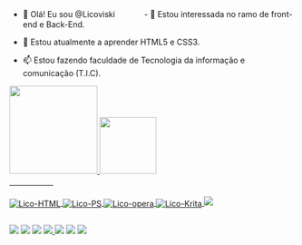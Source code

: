 - 👋 Olá! Eu sou @Licoviskiㅤㅤㅤㅤ- 👀 Estou interessada no ramo de front-end e Back-End.

- 🌱 Estou atualmente a aprender HTML5 e CSS3.

- 📫 Estou fazendo faculdade de Tecnologia da informação e comunicação (T.I.C).

<div align="">
  <a href="https://github.com/Licoviski">
  <img height="155em" src="https://github-readme-stats.vercel.app/api?username=Licoviski&show_icons=true&theme=dracula&include_all_commits=true&count_private=true"/>
    
  <img height="100em" src="https://github-readme-stats.vercel.app/api/top-langs/?username=Licoviski&layout=compact&langs_count=7&theme=dracula"/>
</div>
  ㅤㅤㅤㅤㅤㅤ
<div style="display: inline_block"><br>
  <img align="center" alt="Lico-HTML" height="" width="" src="https://img.shields.io/badge/HTML-239120?style=for-the-badge&logo=html5&logoColor=white">
  <img align="center" alt="Lico-PS" height="" width="" src="https://img.shields.io/badge/Adobe%20Photoshop-31A8FF?style=for-the-badge&logo=Adobe%20Photoshop&logoColor=black">
  <img align="center" alt="Lico-opera" height="" width="" src="https://img.shields.io/badge/Opera-FF1B2D?style=for-the-badge&logo=Opera&logoColor=white">
   <img align="center" alt="Lico-Krita" height="" width="" src="https://img.shields.io/badge/Krita-203759?style=for-the-badge&logo=krita&logoColor=EEF37B">
  <img src="https://img.shields.io/badge/-CLIP%20STUDIO%20PAINT-white?logo=data%3Aimage%2Fpng%3Bbase64%2CiVBORw0KGgoAAAANSUhEUgAAAQAAAAEACAMAAABrrFhUAAAC%2FVBMVEVHcEzt7%2FDs7u%2FHy9DT2NrQ1trHzdLV2tro6enK0NDGy9Dt8PDq7O7p6%2B3s7%2B%2Fs7%2B%2BKlJ7v8PDu8PHr6%2BzIy9DFys%2Fu8PHX2t2VnaaKlp%2BVnqnJy9Ht8PGzucCdpa6bpKzHy9BpdoN9iZS1vMKlrbTt8PHp6%2BzHy9CYoarn6evs7%2FDu8fF1gY2ao6y2vMLX296lrreMlp%2BNl6HBxsvFyc%2FHzNDu8fGwt72rsrmlrbRgb3zU2Nt5i4%2BOmKG5vsSosLdseYXe4eSiqrLQ1NicpKzN0NTm6uuyub%2BIkpyrsrqgqbHs7vCXn6mTnKba3eDAxcvFys6zusHh5ObO0tbd4eTs7u%2BcpK2UnKbHy89jcH6ao6uAi5aep6%2Fu8PF3g47Y296LlZ%2BBjJefp6%2Ft7%2FHt8PBxfonP0tft7%2FB5hZCfp6%2Bzub%2Ft7u%2B%2Bw8mFj5rN0taUnaZ%2BiZWnrrXBxsve4OSyub%2B%2FxMlYZ3V5hJCDjZjN0dWaoqukq7Owt73Cx8x2gY5%2BiZSSnKW%2FxMmkrLPs7%2FDY3N%2Bao6yTnaXW2dzIzNGpsLars7no6uzh5Off4uTFy8%2B7wcfV2dy3vMJ1gIzV2dyYoKlicH2VnqeNlqG4vsWyuL7KztPX2t2AipWTnKWSnKRxfYmMlqCvtr3t8PHt7%2FCAipWor7ettLt8h5PAxcrt7%2FFGV2bW2dzCyMy4v8VjcH1pdoO5v8V4g41mc4DKz9OHkZt7hZFve4iIkZzc4OKzucBOXm3O09fP09fP0tdKWWnU19todIJgb3zn6eqcpKyIkZyjq7KwuL%2BlrbTf4%2BWwtr5VZHLFys%2BIkpuqsbjn6OosPlAtP1EzRFUuQFI1RlcvQVM3SFk8TV1IV2dFVWRTYXA6S1xAUWExQlROXWxVY3I%2BT19XZXSXoKg5Sltlcn9LWmpQX250gIyLlZ9da3lodYJCU2NgbntseIVZZ3ZxfYl%2BiZR4hI97h5JbaXeqsbigqLCBjJautby1vMKEjpnCx8xicH2lrbSQmqO7wcfJztLfRiVhAAAAz3RSTlMAMFSYCBEnAQkEL60gOBpNxBM9DRg6ZKQgGC0gXvmYw5L53vNmKCZFPXQdSb3ykXoQ2tNreFMr6p7v9f0J8s%2Fk6obVZP4%2FFqrhPjI7b1g188snl5rIhImhhe6w7Ul75tivwuVCvvC7mvV4tGqs9fT1SYfEY9mD9sWM%2Fl%2BxN7NU0LJO3pFaZb9NXFrb4NLi%2BcPGXq7v3eLklL1SqlS36%2FPfd75YinZ8zo3gtvuu6ubE2XYymObrns%2BkucXr13XJ8ON6r0bRYcyHw6eB5L02bq2gQqleAAAOi0lEQVR42u2dZXQUyRaAO2HCTFwIERIkIYQAISFBQlhcFneXxd0dFllcH7a7uLPouru7vx7NTMaTjGYmriTsnjfse%2BfsHh6kq7uqZ6Y79e05LH%2BY6nu76tatK9UEgcFgMBgMBoPBYDAYDAaDwWAwGAwGg8FgMBgMBoPBYDAYDDv4LpnY5CGtXKT99bcJS0SNQ%2FSohQtbH0xNLDbmPkTpQvfX3%2BqcW1Ln3Zi0MJCvgvuLBL17Hzs7rJe5UKGQSKTkI4jFEolMbTInnO335aHeAgHPxE8OOHK%2FokqvJkEwmEuq17cI8PHni%2FQdL40%2B%2BqDIQNJBbc%2BrTmrPB%2BmFK9760FqXQ9JH4pj91bL0II7LH9%2Bzj0MjJ5kh1ehLLk%2FgsvjNP56tU5AwaNXGsFNRnBRe5Hcs6wuZnIRGYkh4rX0zronfZcfK6iISFTLb2N%2FiuCR%2B6PNba00kSvLtYYc5Yw87pWdblCRqDKW7B3DCPWp3MbNYQ7KByjLjGe%2BXf9I1vVpKsoNUtaqbN8suiIwdOl0hJ1lEbsre%2F7S3yh%2BcVFGgIFlGLLPfb%2B6N0vsM%2Bq5zroR0B7lXZnmd%2BCEDbtQapaSbyD%2BzbqR3yb%2FkYKlJS7oPiWNggBeJP21gbo47xX%2B4HSiHxXjJ3G%2B%2Fes0rUtL9iAvmeMFu0HT46xYN6RnEtnHJHhY%2FLinMkkN6DLHxRlNPiv9M2tcOg5T0INLc1p7TQNTyVXoZ6WGkynmxHgr0bFykkpCeR5yf4X7hw8fPqSgnvQVphpvngN%2BhoQ9ySS9CvaWFG8V%2Fqes5q05OehWGVLdpIHRillOlJb0N5UH3RAvbLc4oUJFeiLT8jh%2Fr0vv7H5ttlIkR2m%2BpvFCfUNmyZcuxJ1qudv2v5arNuTlyKZMh5Mo5LMcKmwVcrDIgfGcyjbl%2F5riX%2F8%2FAHuv77SKzgYGe9ZPYDfFPG2xG5%2FJJlOVfb3819AljdQicscVJO5kkTRzBovwr7jrRBbpktje2bhI2OF7QgCkZdpoTTrGLvTBZt1XoTJ%2FMMXBbACGkHHNBUnUJrcSCWN83mKWd%2F2R%2FZC5%2FTnHNLB%2FAcUcOn1JC56QpsY9mxfiHts1F5PfIc8pWD3paCDy0UBC7fCmN84aiDxuLoHsFGuMvVxTt%2Bnwyff1vNIJbH1kNem8g1IpEfmmhc140o%2FR2SPQuE%2FAMzH0etfyHs5EceXUlAzf5MH2G5ncKgDXQJx6t%2FPFnEZh%2Fra7q1uEImHTT6PeAc6cnkcrvm6WDdn2l5vofdsAWuzXPKwQcbRHK3PGCtmZI%2BeWyT177yQ%2BBlz5mbBGYI6qaga7aVjDKAenz6N78OBLVy7hnAzMECenIFPBZFZQBzC8f1hNhlWNoz0%2BA5oBmLrIqmpZqCPE1xZW3X0JrkT8GKriSWy4gGm%2BfkflJv9Dy4QVfIVr5iQVjgSKR6h8RTYFMxg6wwjquBRsBmuA%2FgPaCKiTnYr%2BVzDwAseKL%2Bcf9RISQBQUQza%2BAHI7yT6DYCCaXMQl9yjWbDx5mMS7RfjaIXS7tjSD8ed7MZNsre5%2FlCq7bdQALsxDBiWCDlXYIQFuU1zOd7Z6fkd%2BDpOL7wQ%2BUVEA70FO5%2FlBH1kPTwoA3qb0Bca%2FJ0Pa2Hz0fQOKsT2ka4pbcxCSAnUCzGHaUIbV0Xr5y6T1fIeEm%2FDtTn08kW8LhBhG9ZQc%2B7KnNqYtdJzC3KYD4SAdQPATZYhLyJ2A8VmwonpfmR7iVyMHUG7SpFdwYT1cATn7rwK49oAaa0MbFPlrtMKI0ah9d%2FQ6cqY21gEXgqtv7QAwTtfzyG3ajC8vs1MUvg8%2BjIXnURuBadygNxAJtgo7vghgvff%2BOx%2FdOL1Ro%2FzJoUq1MU3d6pxDwxyL%2BoG5EccI5ZMMBWl2k07cxn%2Fnj59SbHvW0DJVNuoD980Gl1JNzClSH1WpqN1D8yQHG56wLQ62PO9jKi%2B4eAgoeLsigTBWo60NhFNAW4MgbxvTHu54rfVKJjaq%2BA9BPTKHcCeWD2VaA%2FSNmga2J7yQ08PSqNUAaGEBto8r2sKyAK0zsf7vFwyg6iHOugoS1k1Mp12jRWhgFXKVWwHHadl%2FQu29%2FpYTCjxWbPwQxAy%2FkUxaMPAejgDXUae5%2F0XSuA9rUFADlum1pAPZ7O%2BWh2DxKxOoSoKmATssqiwBDjIoHl6h%2F71VKV11Snew1CghOv96nHDzFADJ5A%2FWUP5PX1EsUEBL9fQmt%2Bir1j9RxlUAnuwp4kdLRkL4L%2BFOBmeUaegkmaS11WDuwWMyqAo5TH7lnU5sqf78uae%2BZ6afXHCmeVoAQ4DCko3SEely4z6yqWvUUpQEPdLC7BGKpl5gss%2BGaNJ9t%2FZwMe6kkz4oQzADreIgZEFlJ%2FZjGcQ1oIO7n1gX5JOlJBZTCVNCH3KdeuRLnuCd5wzdXppZrmJdW5AMogHqNwswAQnAAIA8rcX762P1qRd%2BlJqi6WuMRyshIoJldG0CkFIPsV3WrH41jhUe2H5uggKyqBpi8F5XsKkDoMxAoMaKcP%2FyfufiOQz6thL81RjuYuikaIHUNNwOEB8CawmQlM5I2%2FLc0zz9q0NA8PYJ%2BCvN5ak9wbg7LCiA2VIHNY3FOgXXw3XXTpk3bmldqRlFUKbFSB3Q7JVLH7OrhuoqDdgPXR8jzlbk2m02FqKHAOJQ6xzjASfl6cv5oB5caABiDFTRzARIE66g3gdxRkNWJ%2FnM90hSu7nwTILryDrWTBRcResjkXu4XX66atw9gdj4PkLotXwurAOKo2zvDc%2BxzQap7QqZS2ydpyR5oBcTb3St%2BftHl34EKa5tbqc%2BYkspQaAUQJ9zaIW05vRZs5%2FYbB%2FBchdXwChBGVLhv8lvu7wDt%2Fo2sBwgy6NehKNdK6e%2BWNmnZK4lzfGnE60CKN5yfISnGGGUTsy291lCe2obOM41cCuJOJvoiUUDEt0p2NSBVloa1oVdi0xfEPzG8T6BhyC5W98JC6x26JTbbfgF5JbkTESmAGJHI3uQ3W5%2BjXWITPxPkjcgtS1ApgIgpYWcRaPUV02Lo9lIJfbOBCuYVrcMJdBpIRL8KJIXOgUze0ZgasGtqTQvRyU8If%2FtAjVb8fP2bQ%2F%2FNpJHO%2Fzrg3T1rJhMoSfkgH6H4OXVnfxjC7EGuA8bbJF8SaEnJQLYK8i0VSZ2YPUVUz82Ag9g3IFYAETAfzR3JhWVTU0Yy7CKNzzKCmuM%2F0N%2BnEndCBxsgEss1fU7FMvXQhfuzVaDy21II9CSfuqaBuUZBqnEMm8S8qrrH6FrggGvOaXYu2Ot%2BtIC5JdBNnxoN0T8%2BpK0eXNUFrFyk4cL356vMLIFMXzWlK0RDQfDtRBoD58xj74ZF31sW%2Bhui3FbZcz%2FE4TwkOsxGI%2BIudbLZt9ZlxNQSmuF%2Fx963x8Bc%2FRqYWaSm44xrdrPbuiTocn5RIag90hp6vRbAvGrbP7xLGt2ruuVl%2Bwi28TuZWASgA6laP3M9TFjCpzuDEhtVE8INRERPnVmnamhPkGuMpS9M7MB8CKGrxKaW%2Fv012s6Em4jq9tULZY7HKsHV%2FlFa23pZB4gTabMB68IYldgUpxNuQxjXffTr1VaL3fZ3jEqiclgseTW3ul%2Fygemju7mzRK9mEoYoX%2BbmT5O18wlo0eLtd%2B%2FX%2FFlzv9r157NPpbRwfSANLiLtKrFRMsuz51SMITyBSCT4338i6HsDImd13sy0xEaxxpfj36YLGrK2s5FkGoLT9j%2FMbfHDB22HKbERTz%2FAbfk3vV%2BqhDlyG8dxWXrfV%2Bduhru1rnBsBHfFT%2F70PWbb3j%2FkrwnmqvR%2BMRurYANuYl0WR%2BUXfTNrdzH0jY1i89FO3JQ%2FfkplMYILK4uOhnJS%2FO7nZhpRZBwK7nHy%2FQfM%2BEWJpBTRPnok54QXCl8%2BfQbNB%2FlkVUc45%2F8KxjepVJJIks5SU%2FZLXBM%2FYs%2F1KhOim5q1vZZz7Wu8I9%2BaX4LsS6yq2m4cEz%2Bu5y47sly7vGDrBo7Jv%2FIDkwJZvYna2saPQ7ILBR1eP2NA92Emba8bMVz6EHW7IxU2dFUWYoV%2BI5f2vuRLz2UZ0RUaiTWOzOiO3BE%2FPH271YzwQ7Q5BfM3cenof3NGiQnhN9lUZdVJHPL8fU%2BFJRQiFb%2FVjmAhV6RvFvDiVcpbY2gsfa2qz%2FlYAWdefscR98oQrnxXiU3GJC7t%2BzHbLQinvlYJV2LjAb%2FngA1hQ4XRurUr1858gx6g8vnltnqoEhtP7f7RDiTiKwpcJTbhBAcRXIbvPNVqFmWNFxEcZfIq2OOefuZJX4LDzIGZAlKDDarExhuIymO8EUp1Zbtv%2BxFcZ1ABU4%2B3pO%2BeZIL7BNUwuklJl%2FfsjiCCF7SfSTf6K1f36tfVX0DwBZqdp1pTaet9BJ%2BIyKSxEyiMb7SaICL4RRs76CKQ2IeNak7wjh53wKaA2l5xhIfiu4gcBrT4az9r6k%2Fwk4VA5S%2BmWwKeyk8IK0EWgaSsG181IIwuBTICFZF8nQJdWulANKCfwFcFEIfyQJJi8j68VYBoE9ChSL3Tn7cqOAdyM53Y%2BRNvFbCiP4g%2FqA5rx1sN%2FApkB8t%2F7cFXBXTqDBT%2Ff7Cft1NgONDdF6qNvF0EorFAeRLLcN5OgRG1QOfivGC%2BKiBoPVCyMPdF3k6BHgeBIqRXeKsAIr0YpDg64RneKiBkOUhkQPM5f6eAYAtApkjWmr8KIJqYGrkCiCzqc7EsjM8K6FBGHRvjtQJ6LzM17iVAjBlMmR5az2sFCJPsDScLxa%2Fs5LUCiAV7KYJD%2FQmes%2Bdag3Xzknf5rgDiYoMXg1s68F4BPnsbyBTpRvnzXgFEXPYTa6gNHroFxs1E9lM%2BNjgiVmX7Eo2CHjvPPMYnFuvnxxONhVkZdY%2BeDFUJaY1Hflec%2FPfBDsPfHy%2BQ6Cx3uxKNi2%2FWtsory3XZQ0m%2Brapi6Cw%2FotHRLC4m5qmHDI8JCicwGAwGg8FgMBgMBoPBYDAYDAaDwWAwGAwGwxr%2FAS%2B%2BqNyoYm0lAAAAAElFTkSuQmCC&logoColor=white&style=for-the-badge">
</div>
  
  ##
 
<div> 
  <a href="https://www.youtube.com/channel/UCZWpi-1Q14LkMjP14-Z7rZA" target="_blank"><img src="https://img.shields.io/badge/YouTube-FF0000?style=for-the-badge&logo=youtube&logoColor=white" target="_blank"></a>
  <a href="https://www.instagram.com/licoviski__" target="_blank"><img src="https://img.shields.io/badge/Instagram-E4405F?style=for-the-badge&logo=instagram&logoColor=white" target="_blank"></a>
 	<a href="https://www.twitch.tv/Licoviski" target="_blank"><img src="https://img.shields.io/badge/Twitch-9146FF?style=for-the-badge&logo=twitch&logoColor=white" target="_blank"></a>
 <a href="https://discord.gg/BFWnZ5xUzG" target="_blank"><img src="https://img.shields.io/badge/Discord-7289DA?style=for-the-badge&logo=discord&logoColor=white" target="_blank"</a> 
  <a href = "KauanyLicoviski02102001@gmail.com"><img src="https://img.shields.io/badge/-Gmail-%23333?style=for-the-badge&logo=gmail&logoColor=white" target="_blank"></a> 
  <a href="https://twitter.com/Licoviski_" target="_blank"><img src="https://img.shields.io/badge/Twitter-1DA1F2?style=for-the-badge&logo=twitter&logoColor=white" target="_blank"></a> 
   <a href="https://deviantart.com/licoviski" target="_blank"><img src="https://img.shields.io/badge/DeviantArt-05CC47?style=for-the-badge&logo=deviantart&logoColor=white" target="_blank">
</div>

